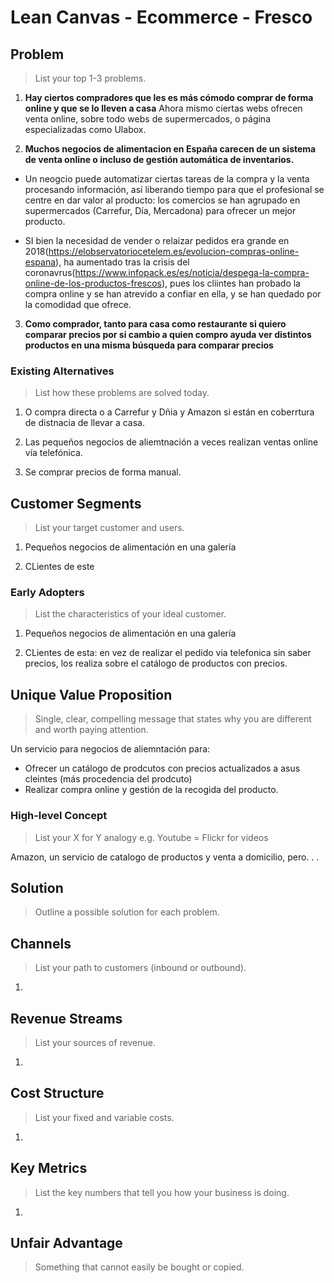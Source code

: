 

# Lean Canvas - Ecommerce - Fresco

## Problem
> List your top 1-3 problems.

1. **Hay ciertos compradores que les es más cómodo comprar de forma online y que se lo lleven a casa** Ahora mismo ciertas webs ofrecen venta online, sobre todo webs de supermercados, o página especializadas como Ulabox.

2. **Muchos negocios de alimentacion en España carecen de un sistema de venta online o incluso de gestión automática de inventarios.** 

- Un neogcio puede automatizar ciertas tareas de la compra y la venta procesando información, así liberando tiempo para que el profesional se centre en dar valor al producto: los comercios se han agrupado en supermercados (Carrefur, Día, Mercadona) para ofrecer un mejor producto.

- SI bien la necesidad de vender o relaizar pedidos era grande en 2018(https://elobservatoriocetelem.es/evolucion-compras-online-espana), ha aumentado tras la crisis del coronavrus(https://www.infopack.es/es/noticia/despega-la-compra-online-de-los-productos-frescos), pues los cliintes han probado la compra online y se han atrevido a confiar en ella, y se han quedado por la comodidad que ofrece.

3. **Como comprador, tanto para casa como restaurante si quiero comparar precios por si cambio a quien compro ayuda ver distintos productos en una misma búsqueda para comparar precios**


### Existing Alternatives
> List how these problems are solved today.

1. O compra directa o a Carrefur y Dñia y Amazon si están en coberrtura de distnacia de llevar a casa.

2. Las pequeños negocios de aliemtnación a veces realizan ventas online vía telefónica.

3. Se comprar precios de forma manual.

## Customer Segments
> List your target customer and users.

1. Pequeños negocios de alimentación en una galería

2. CLientes de este

### Early Adopters
> List the characteristics of your ideal customer.

1. Pequeños negocios de alimentación en una galería

2. CLientes de esta: en vez de realizar el pedido via telefonica sin saber precios, los realiza sobre el catálogo de productos con precios.
 
## Unique Value Proposition
> Single, clear, compelling message that states why you are different and worth paying attention.

Un servicio para negocios de aliemntación para:

- Ofrecer un catálogo de prodcutos con precios actualizados a asus cleintes (más procedencia del prodcuto)
- Realizar compra online y gestión de la recogida del producto.


### High-level Concept
> List your X for Y analogy e.g. Youtube = Flickr for videos

Amazon, un servicio de catalogo de productos y venta  a domicilio, pero. . .

## Solution
> Outline a possible solution for each problem.

 
## Channels
> List your path to customers (inbound or outbound).

1.

## Revenue Streams
> List your sources of revenue.

1.

## Cost Structure
> List your fixed and variable costs.

1.

## Key Metrics

> List the key numbers that tell you how your business is doing.

1.

## Unfair Advantage
> Something that cannot easily be bought or copied.
